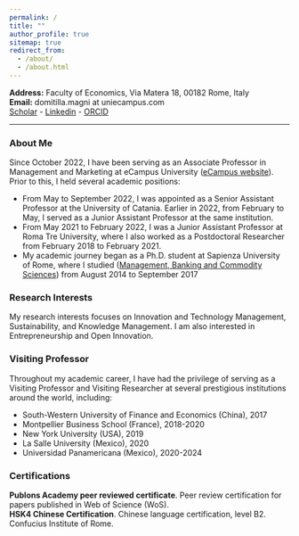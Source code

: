 ```yaml
---
permalink: /
title: ""
author_profile: true
sitemap: true
redirect_from: 
  - /about/
  - /about.html
---
```


**Address:** Faculty of Economics, Via Matera 18, 00182 Rome, Italy\
**Email:** domitilla.magni at uniecampus.com\
<a href="https://scholar.google.com/citations?user=uKNYG_QAAAAJ&hl=it&oi=ao"><i class="ai ai-google-scholar ai-lg"></i> Scholar</a> - 
<a href="https://www.linkedin.com/in/domitilla-magni-75b081161/"><i class="ai ai-linkedin ai-lg"></i> Linkedin</a> - 
<a href="https://orcid.org/my-orcid?orcid=0000-0001-5555-6004"><span style="color: #b2c046;"><i class="ai ai-orcid ai-lg"></i></span> ORCID</a>

---

### About Me ###
Since October 2022, I have been serving as an Associate Professor in Management and Marketing at eCampus University ([eCampus website](https://www.uniecampus.it/ateneo/struttura-e-personale/personale-docente/cerca-docenti/index.html?no_cache=1)).
Prior to this, I held several academic positions:
- From May to September 2022, I was appointed as a Senior Assistant Professor at the University of Catania. Earlier in 2022, from February to May, I served as a Junior Assistant Professor at the same institution.
- From May 2021 to February 2022, I was a Junior Assistant Professor at Roma Tre University, where I also worked as a Postdoctoral Researcher from February 2018 to February 2021.
- My academic journey began as a Ph.D. student at Sapienza University of Rome, where I studied ([Management, Banking and Commodity Sciences](https://phd.uniroma1.it/web/MANAGEMENT,-BANKING-AND-COMMODITY-SCIENCES_nD3518_EN.aspx)) from August 2014 to September 2017 

### Research Interests ###
My research interests focuses on Innovation and Technology Management, Sustainability, and Knowledge Management.
I am also interested in Entrepreneurship and Open Innovation.

### Visiting Professor ###
Throughout my academic career, I have had the privilege of serving as a Visiting Professor and Visiting Researcher at several prestigious institutions around the world, including:
- South-Western University of Finance and Economics (China), 2017
- Montpellier Business School (France), 2018-2020
- New York University (USA), 2019 
- La Salle University (Mexico), 2020
- Universidad Panamericana (Mexico), 2020-2024

### Certifications ###
**Publons Academy peer reviewed certificate**. Peer review certification for papers published in Web of Science (WoS).\
**HSK4 Chinese Certification**. Chinese language certification, level B2. Confucius Institute of Rome.

